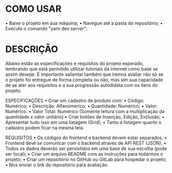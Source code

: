 # COMO USAR

  • Baixe o projeto em sua máquina;
  • Navegue até a pasta do repositório;
  • Execute o comando "yarn dev:server";
  
# DESCRIÇÃO

Abaixo estão as especificações e requisitos do projeto esperado, lembrando que está permitido 
utilizar tutoriais da internet como base se assim desejar.
É importante salientar também que iremos avaliar não só se o projeto foi entregue de forma 
completa ou não, mas sim sua capacidade de se ater aos requisitos e a sua progressão autodidata 
com os itens do projeto.

ESPECIFICAÇÕES
  • Criar um cadastro de produto com:
  • Código: Numérico;
  • Descrição: Alfanúmerico;
  • Quantidade: Numérico;
  • Valor: Numérico.
  • Valor Total: Numérico (Somente leitura com a multiplicação da quantidade x valor unitário)
  • Criar botões de Inserção, Edição, Exclusão;
  • Apresentar tudo isso em uma listagem (Grid);
  • Tanto a listagem quanto o cadastro podem ficar na mesma tela.

REQUISITOS
  • Os códigos do frontend e backend devem estar separados;
  • Frontend deve se comunicar com o backend através de API REST (JSON);
  • Todos os dados deverão ser persistidos em uma base de sua escolha (pode ser local);
  • Criar um arquivo README com as instruções para rodarmos o projeto;
  • Criar um repositório no GitHub ou GitLab para hospedar o projeto;
  • Nos enviar o link do repositório para avaliação.

